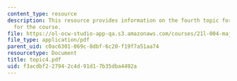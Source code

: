 ```yaml
---
content_type: resource
description: This resource provides information on the fourth topic for discussion
  for the course.
file: https://ol-ocw-studio-app-qa.s3.amazonaws.com/courses/21l-004-major-poets-fall-2001/f3acdbf227942c4d91d17b35dba4492a_topic4.pdf
file_type: application/pdf
parent_uid: c0ac6301-069c-8dbf-6c20-f19f7a51aa74
resourcetype: Document
title: topic4.pdf
uid: f3acdbf2-2794-2c4d-91d1-7b35dba4492a
---
```

